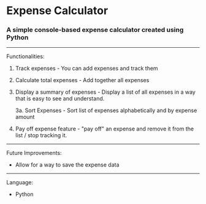 # Expense Calculator
### A simple console-based expense calculator created using Python
---
Functionalities:
1. Track expenses - You can add expenses and track them
2. Calculate total expenses - Add together all expenses
3. Display a summary of expenses - Display a list of all expenses in a way that is easy to see and understand.

   3a. Sort Expenses - Sort list of expenses alphabetically and by expense amount

4. Pay off expense feature - "pay off" an expense and remove it from the list / stop tracking it.
---
Future Improvements:
- Allow for a way to save the expense data
---
Language:
- Python
